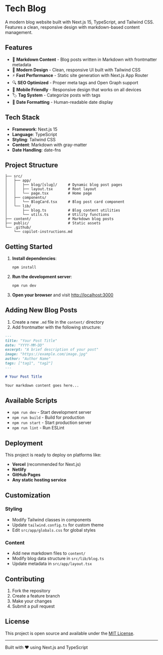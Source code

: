 # Tech Blog

A modern blog website built with Next.js 15, TypeScript, and Tailwind CSS. Features a clean, responsive design with markdown-based content management.

## Features

- 📝 **Markdown Content** - Blog posts written in Markdown with frontmatter metadata
- 🎨 **Modern Design** - Clean, responsive UI built with Tailwind CSS
- ⚡ **Fast Performance** - Static site generation with Next.js App Router
- 🔍 **SEO Optimized** - Proper meta tags and Open Graph support
- 📱 **Mobile Friendly** - Responsive design that works on all devices
- 🏷️ **Tag System** - Categorize posts with tags
- 📅 **Date Formatting** - Human-readable date display

## Tech Stack

- **Framework**: Next.js 15
- **Language**: TypeScript
- **Styling**: Tailwind CSS
- **Content**: Markdown with gray-matter
- **Date Handling**: date-fns

## Project Structure

```
├── src/
│   ├── app/
│   │   ├── blog/[slug]/     # Dynamic blog post pages
│   │   ├── layout.tsx       # Root layout
│   │   └── page.tsx         # Home page
│   ├── components/
│   │   └── BlogCard.tsx     # Blog post card component
│   └── lib/
│       ├── blog.ts          # Blog content utilities
│       └── utils.ts         # Utility functions
├── content/                 # Markdown blog posts
├── public/                  # Static assets
└── .github/
    └── copilot-instructions.md
```

## Getting Started

1. **Install dependencies**:
   ```bash
   npm install
   ```

2. **Run the development server**:
   ```bash
   npm run dev
   ```

3. **Open your browser** and visit [http://localhost:3000](http://localhost:3000)

## Adding New Blog Posts

1. Create a new `.md` file in the `content/` directory
2. Add frontmatter with the following structure:

```markdown
---
title: "Your Post Title"
date: "YYYY-MM-DD"
excerpt: "A brief description of your post"
image: "https://example.com/image.jpg"
author: "Author Name"
tags: ["tag1", "tag2"]
---

# Your Post Title

Your markdown content goes here...
```

## Available Scripts

- `npm run dev` - Start development server
- `npm run build` - Build for production
- `npm run start` - Start production server
- `npm run lint` - Run ESLint

## Deployment

This project is ready to deploy on platforms like:

- **Vercel** (recommended for Next.js)
- **Netlify**
- **GitHub Pages**
- **Any static hosting service**

## Customization

### Styling
- Modify Tailwind classes in components
- Update `tailwind.config.ts` for custom theme
- Edit `src/app/globals.css` for global styles

### Content
- Add new markdown files to `content/`
- Modify blog data structure in `src/lib/blog.ts`
- Update metadata in `src/app/layout.tsx`

## Contributing

1. Fork the repository
2. Create a feature branch
3. Make your changes
4. Submit a pull request

## License

This project is open source and available under the [MIT License](LICENSE).

---

Built with ❤️ using Next.js and TypeScript
